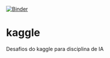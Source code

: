[![Binder](https://mybinder.org/badge_logo.svg)](https://mybinder.org/v2/gh/V-in/kaggle/master)

# kaggle
Desafios do kaggle para disciplina de IA

